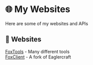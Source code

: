 # 🌐 My Websites
Here are some of my websites and APIs
## 📄 Websites
[FoxTools](https://itsfoxdev.github.io/FoxTools/) - Many different tools<br>
[FoxClient](https://itsfoxdev.github.io/FoxClient/1.5/) - A fork of Eaglercraft
